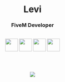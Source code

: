 <div align="center">

  <h1>Levi</h1>
  <h3>FiveM Developer</h3>

  <br/>

  <img height="40" src="https://cdn.simpleicons.org/python/ffffff" />
  <img height="40" src="https://cdn.simpleicons.org/javascript/ffffff" />
  <img height="40" src="https://cdn.simpleicons.org/lua/ffffff" />
  <img height="40" src="https://cdn.simpleicons.org/nodedotjs/ffffff" />

  <br/><br/>

  <a href="https://discord.gg/purpleapps">
    <img src="https://img.shields.io/badge/Discord-000000?style=flat&logo=discord&logoColor=ffffff" />
  </a>

</div>
